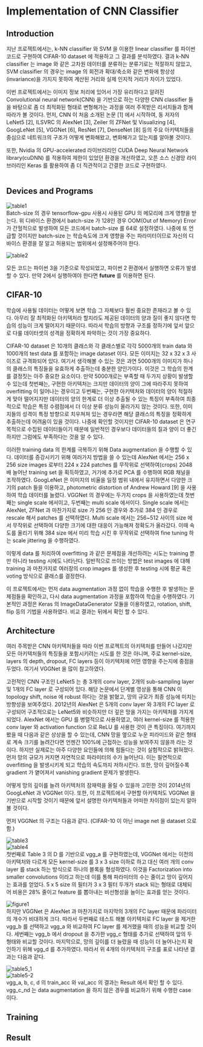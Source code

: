 # Implementation of CNN Classifier

## Introduction

지난 프로젝트에서는, k-NN classifier 와 SVM 을 이용한 linear classifier 를 파이썬 코드로 구현하여 CIFAR-10 dataset 에 적용하고 그 결과를 분석하였다. 결과 k-NN classifier 는 image 와 같은 고차원 데이터를 분류하는 분류기로는 적절하지 않았고, SVM classifier 의 경우는 image 의 회전과 확대/축소와 같은 변화에 항상성(invariance)을 가지지 못하여 계산된 거리와 실제 인지적 거리가 차이가 있었다.

이번 프로젝트에서는 이미지 정보 처리에 있어서 가장 유리하다고 알려진 Convolutional neural network(CNN) 을 기반으로 하는 다양한 CNN classifier 들을 바탕으로 좀 더 최적화된 형태로 변형해가는 과정을 여러 주목받은 리서치들과 함께 따라가 볼 것이다. 먼저, CNN 이 처음 소개된 논문 [1] 에서 시작하여, 동 저자의 LeNet5 [2], ILSVRC 의 AlexNet [3], Zeiler 의 ZFNet 및 Visualizing [4], GoogLeNet [5], VGGNet [6], ResNet [7], DenseNet [8] 등의 주요 아키텍처들을 중심으로 네트워크의 구조가 어떻게 변화해왔고, 변화해가고 있는지를 알아볼 것이다.

또한, Nvidia 의 GPU-accelerated 라이브러리인 CUDA Deep Neural Network library(cuDNN) 를 적용하여 제한이 있었던 환경을 개선하였고, 오픈 소스 신경망 라이브러리인 Keras 를 활용하여 좀 더 직관적이고 간결한 코드로 구현하였다. </br></br>

## Devices and Programs

![table1](/table1.PNG)
<br/>
Batch-size 의 경우 tensorflow-gpu 사용시 사용된 GPU 의 메모리에 크게 영향을 받는다. 위 디바이스 환경에서 batch-size 가 128인 경우 OOM(Out of Memory) Error 가 간헐적으로 발생하여 모든 코드에서 batch-size 를 64로 설정하였다. 나중에 또 언급할 것이지만 batch-size 는 학습속도에 크게 영향을 주는 파라미터이므로 자신의 디바이스 환경을 잘 알고 허용되는 범위에서 설정해주어야 한다.

![table2](/table2.PNG)
<br/>

모든 코드는 파이썬 3을 기준으로 작성되었고, 파이썬 2 환경에서 실행하면 오류가 발생할 수 있다. 만약 2에서 실행하여야 한다면 __future__ 를 이용하면 된다.

## CIFAR-10

학습에 사용될 데이터는 어떻게 보면 학습 그 자체보다 훨씬 중요한 존재라고 볼 수 있다. 아무리 잘 최적화된 아키텍처라 할지라도 제공된 데이터의 양과 질이 좋지 않다면 학습의 성능이 크게 떨어지기 때문이다. 따라서 학습의 방향과 구조를 정하기에 앞서 앞으로 다룰 데이터셋의 성격을 정확하게 파악하는 것이 가장 중요하다.

CIFAR-10 dataset 은 10개의 클래스와 각 클래스별로 각각 5000개의 train data 와 1000개의 test data 를 포함하는 image dataset 이다. 모든 이미지는 32 x 32 x 3 사이즈로 규격화되어 있다. 여기서 생각해볼 수 있는 것은 과연 5000개의 이미지가 하나의 클래스의 특징들을 유효하게 추출하는데 충분한 양인가이다. 이것은 그 학습의 한계를 결정짓는 아주 중요한 요소이다. 만약 5000개로는 부족할 때 두가지 상황이 발생할 수 있는데 첫번째는, 구현한 아키텍처는 크지만 데이터의 양이 그에 따라주지 못하여 overfitting 이 일어나는 경우이고 두번째는, 구현한 아키텍처와 데이터의 양이 적절하게 맞아 떨어지지만 데이터의 양의 한계로 더 이상 추출될 수 있는 특징이 부족하여 최종적으로 학습은 특정 수렴점에서 더 이상 분류 성능이 올라가지 않는 것이다. 또한, 이미지들의 성격이 특정 방향으로 치우쳐져 있는 경우라면 해당 클래스의 특징을 정확하게 추출하는데 어려움이 있을 것이다. 나중에 확인할 것이지만 CIFAR-10 dataset 은 연구 목적으로 수집된 데이터들이기 때문에 일반적인 경우보다 데이터들의 질과 양이 더 좋긴 하지만 그럼에도 부족하다는 것을 알 수 있다.

이러한 training data 의 한계를 극복하기 위해 Data augmentation 을 수행할 수 있다. 데이터를 증강시키기 위해 여러가지 방법을 쓸 수 있는데 AlexNet 에서는 256 x 256 size images 로부터 224 x 224 patches 를 무작위로 선택하여(crops) 2048배 늘어난 training set 을 획득하였고, 거기에 추가로 PCA 를 수행하여 RGB 채널을 조작하였다. GoogLeNet 은 이미지의 비율을 일정 범위 내에서 유지하면서 다양한 크기의 patch 들을 이용하고, photometric distortion of Andrew Howard [9] 을 사용하여 학습 데이터를 늘렸다. VGGNet 의 경우에는 두가지 crops 을 사용하였는데 첫번째는 single scale 에서이고, 두번째는 multi scale 에서이다. Single scale 에서는 AlexNet, ZFNet 과 마찬가지로 size 가 256 인 경우와 추가로 384 인 경우로 rescale 해서 patches 를 선택하였다. Multi scale 에서는 256~512 사이의 size 에서 무작위로 선택하여 다양한 크기에 대한 대응이 가능해져 정확도가 올라갔다. 이때 속도를 올리기 위해 384 size 에서 미리 학습 시킨 후 무작위로 선택하여 fine tuning 하는 scale jittering 을 수행하였다.

이렇게 data 를 처리하여 overfitting 과 같은 문제점을 개선하려는 시도는 training 뿐만 아니라 testing 시에도 나타난다. 일반적으로 쓰이는 방법은 test images 에 대해 training 과 마찬가지로 여러장의 crop images 를 생성한 후 testing 시에 평균 혹은 voting 방식으로 클래스를 결정한다.

이 프로젝트에서는 먼저 data augmentation 과정 없이 학습을 수행한 후 발생하는 문제점들을 확인하고, 다시 data augmentation 과정을 포함하여 학습을 수행하였다. 기본적인 과정은 Keras 의 ImageDataGenerator 모듈을 이용하였고, rotation, shift, flip 등의 기법을 사용하였다. 비교 결과는 뒤에서 확인 할 수 있다.

## Architecture

여러 주목받은 CNN 아키텍처들을 따라 이번 프로젝트의 아키텍처를 만들어 나갔지만 모든 아키텍처들의 특징들을 포함시키려는 시도를 한 것은 아니며, 주로 kernel-size, layers 의 depth, dropout, FC layers 등이 아키텍처에 어떤 영향을 주는지에 중점을 두었다. 여기서 VGGNet 을 많이 참고하였다.

고전적인 CNN 구조인 LeNet5 는 총 3개의 conv layer, 2개의 sub-sampling layer 및 1개의 FC layer 로 구성되어 있다. 해당 논문에서 단계별 영상을 통해 CNN 이 topology shift, noise 에 robust 하다는 것을 밝혔고, 망의 규모가 최종 성능에 미치는 방향성을 보여주었다. 2012년의 AlexNet 은 5개의 conv layer 와 3개의 FC layer 로 구성되어 구조적으로는 LeNet5와 비슷하지만 더 깊은 망을 가지는 아키텍처를 가지게 되었다. AlexNet 에서는 GPU 를 병렬적으로 사용하였고, 여러 kernel-size 를 적용한 conv layer 와 activation function 으로 ReLU 를 사용한 것이 큰 특징이다. 여기까지 봤을 때 다음과 같은 상상을 할 수 있는데, CNN 망을 옆으로 누운 피라미드와 같은 형태로 계속 크기를 늘려간다면 언젠간 100%에 근접하는 성능을 보여주지 않을까 라는 것이다. 하지만 실제로는 아주 다양한 요인들에 의해 힘들다는 것이 실험적으로 밝혀졌다. 먼저 망의 규모가 커지면 자연적으로 파라미터의 수가 늘어난다. 이는 필연적으로 overfitting 을 발생시키게 되고 학습의 속도까지 저하시킨다. 또한, 망이 깊어질수록 gradient 가 옅어져서 vanishing gradient 문제가 발생한다.

어떻게 망의 깊이를 늘려 아키텍처의 잠재력을 올릴 수 있을까 고민한 것이 2014년의 GoogLeNet 과 VGGNet 이다. 또한, 이 프로젝트에서 구현할 아키텍처도 VGGNet 을 기반으로 시작할 것이기 때문에 앞서 설명한 아키텍처들과 어떠한 차이점이 있는지 알아볼 것이다.

먼저 VGGNet 의 구조는 다음과 같다. (CIFAR-10 이 아닌 image net 을 dataset 으로 함.) 

![table3](/table3.PNG)
<br/>
![table4](/table4.PNG)
<br/>
첫번째로 Table 3 의 D 를 기반으로 vgg_a 를 구현하였는데, VGGNet 에서는 이전의 아키텍처와 다르게 모든 kernel-size 를 3 x 3 size 이하로 하고 대신 여러 개의 conv layer 를 stack 하는 방식으로 하나의 블록을 형성하였다. 이것을 Factorization into smaller convolutions 이라고 하는데 이를 통해 파라미터의 수는 줄이고 망이 깊어지는 효과를 얻었다. 5 x 5 size 의 필터가 3 x 3 필터 두개가 stack 되는 형태로 대체되어 비용은 28% 줄이고 feature 를 뽑아내는 비선형성을 늘이는 효과를 얻는 것이다.

![figure1](/figure1.PNG)
<br/>
하지만 VGGNet 은 AlexNet 과 마찬가지로 마지막의 3개의 FC layer 때문에 파라미터의 개수가 비대하게 크다. 따라서 두번째로 테스트 해볼 아키텍처로 FC layer 을 제거한 vgg_b 를 선택하고 vgg_a 와 비교하여 FC layer 를 제거했을 때의 성능을 비교할 것이다. 세번째는 vgg_b 에서 dropout 을 추가한 vgg_c 형태를 추가로 선택하여 앞의 두 형태와 비교할 것이다. 마지막으로, 망의 깊이를 더 늘렸을 때 성능이 더 늘어나는지 확인하기 위해 vgg_d 를 추가하였다. 따라서 위 4개의 아키텍처의 구조를 표로 나타낸 결과는 다음과 같다.

![table5_1](/table5_1.PNG)
<br/>
![table5-2](/table5_2.PNG)
<br/>
vgg_a, b, c, d 의 train_acc 와 val_acc 의 결과는 Result 에서 확인 할 수 있다. vgg_c_nd 는 data augmentation 을 하지 않은 경우를 비교하기 위해 수행한 case 이다.

## Training

## Result
